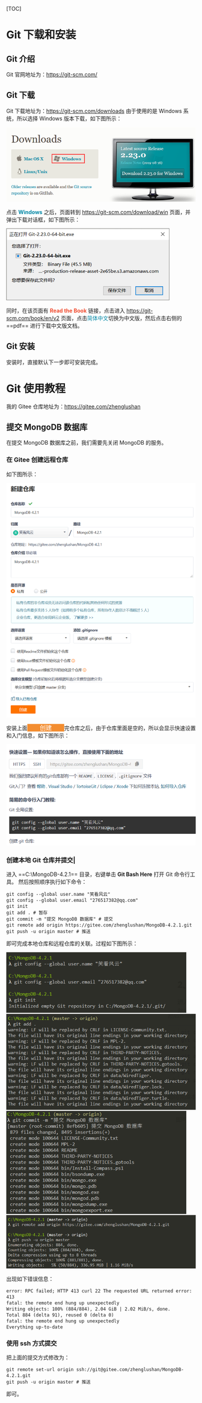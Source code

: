 [TOC]



# Git 下载和安装

## Git 介绍
Git 官网地址为：https://git-scm.com/
## Git 下载
Git 下载地址为：https://git-scm.com/downloads
由于使用的是 Windows 系统，所以选择 Windows 版本下载，如下图所示：

<img src="./images/image-20191028113825244.png" alt="image-20191028113825244" style="zoom:80%;" />

点击 <font color="#0388a6">**Windows**</font> 之后，页面转到  https://git-scm.com/download/win 页面，并弹出下载对话框，如下图所示：

<img src="./images/image-20191028115247067.png" alt="image-20191028115247067" style="zoom:80%;" />

同时，在该页面有 <font color="#f14e32">**Read the Book**</font> 链接，点击进入  https://git-scm.com/book/en/v2 页面，点击<font color="#0388a6">简体中文</font>切换为中文版，然后点击右侧的 ==pdf== 进行下载中文版文档。
## Git 安装
安装时，直接默认下一步即可安装完成。
# Git 使用教程
我的 Gitee 仓库地址为：https://gitee.com/zhenglushan
## 提交 MongoDB 数据库
在提交 MongoDB 数据库之前，我们需要先关闭 MongoDB 的服务。
### 在 Gitee 创建远程仓库
如下图所示：

<img src="./images/image-20191028140712881.png" alt="image-20191028140712881" style="zoom:80%;" />

安装上面<font style="background:#f38d30; color:#ffffff;line-height:16px;padding:0px 33px;margin-top:-3px;font-size:16px">创建</font>完仓库之后，由于仓库里面是空的，所以会显示快速设置和入门信息，如下图所示：

<img src="./images/image-20191028141517398.png" alt="image-20191028141517398" style="zoom:80%;" />

### 创建本地 Git 仓库并提交|
进入 ==C:\MongoDB-4.2.1== 目录，右键单击 **Git Bash Here** 打开 Git 命令行工具。
然后按照顺序执行如下命令：

```shell
git config --global user.name "笑看风云"
git config --global user.email "276517382@qq.com"
git init
git add . # 暂存
git commit -m "提交 MongoDB 数据库" # 提交
git remote add origin https://gitee.com/zhenglushan/MongoDB-4.2.1.git
git push -u origin master # 推送
```
即可完成本地仓库和远程仓库的关联。过程如下图所示：

<img src="./images/image-20191028143751548.png" alt="image-20191028143751548" style="zoom:80%;" />

<img src="./images/image-20191028143836506.png" alt="image-20191028143836506" style="zoom:80%;" />

<img src="./images/image-20191028143916101.png" alt="image-20191028143916101" style="zoom:80%;" />

<img src="./images/image-20191028143953825.png" alt="image-20191028143953825" style="zoom:80%;" />

出现如下错误信息：
```shell
error: RPC failed; HTTP 413 curl 22 The requested URL returned error: 413
fatal: the remote end hung up unexpectedly
Writing objects: 100% (884/884), 2.04 GiB | 2.02 MiB/s, done.
Total 884 (delta 91), reused 0 (delta 0)
fatal: the remote end hung up unexpectedly
Everything up-to-date
```
### 使用 ssh 方式提交
把上面的提交方式修改为：
```shell
git remote set-url origin ssh://git@gitee.com/zhenglushan/MongoDB-4.2.1.git
git push -u origin master # 推送
```
即可。


